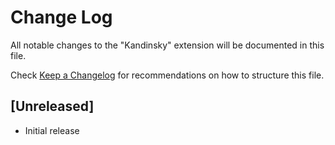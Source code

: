 # Change Log

All notable changes to the "Kandinsky" extension will be documented in this file.

Check [Keep a Changelog](http://keepachangelog.com/) for recommendations on how to structure this file.

## [Unreleased]

- Initial release